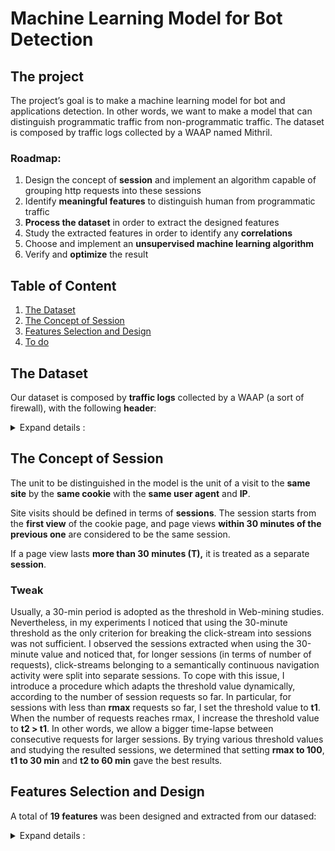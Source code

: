 # Machine Learning Model for Bot Detection

## The project
The project’s goal is to make a machine learning model for bot and applications detection. In other words, we want to make a model that can distinguish programmatic traffic from non-programmatic traffic. The dataset is composed by traffic logs collected by a WAAP named Mithril.

### Roadmap:

1. Design the concept of **session** and implement an algorithm capable of grouping http requests into these sessions
2. Identify **meaningful features** to distinguish human from programmatic traffic
3. **Process the dataset** in order to extract the designed features
4. Study the extracted features in order to identify any **correlations** 
5. Choose and implement an **unsupervised machine learning algorithm**
6. Verify and **optimize** the result 


## Table of Content

1. [The Dataset](#the-dataset)
2. [The Concept of Session](#the-concept-of-session)
3. [Features Selection and Design](#features-selection-and-design)
4. [To do]()


## The Dataset

Our dataset is composed by <b>traffic logs</b> collected by a WAAP (a sort of firewall), with the following <b>header</b>:
<details> 

<summary>  Expand details : </summary>


* **Timestamp** - The log's timestamp
  - *for example* Mar 24, 2023 @ 17:07:41.000
* **index** - Elastic search index
  - *for example* .ds-waap-logs-2023.03.23-000344
* **customer** - The name of the waap's customer
  - *for example* McDonald
* **Geoip.city_name** - The name of the client's city (ip)
  - *for example* Rome
* **Geoip.continent_name** - The name of the client's continent (ip)
  - *for example* Europe
* **Geoip.country_code2** - The country code of the client (ip)
  - *for example* IT
* **Geoip.country_name** - The country name of the client (ip)
  - *for example* Italy
* **Geoip.region_iso_code** - The iso_code of the client(ip)
  - *for example* IT-RM
* **Geoip.location** - The coordinates of the client (ip)
  - *for example* POINT(12.6843 56.1188)
* **Nodename** - The elasticsearch's node
  - *for example* ip-10-0-4-154.eu-central-1.compute.internal
* **Real_client_ip** - The client's ip
  - *for example* 134.30.168.24
* **service-id** - ID of a customer service
  - *for example* 54fd94af-c2b7-492a-bd6d-617f36bfd0b2

* **transaction.producer.components** - Components of the transaction producer
  - *for example* OWASP_CRS/3.4.0-dev
* **transaction.producer.secrules_engine** - Status of the security rules engine
  - *for example* Enabled
* **transaction.request.body** - Request body content
  - *for example* (empty)
* **transaction.request.headers_json** - Request headers in JSON format, 
  - *for example* {"user-agent": "Mozilla/5.0 (Windows NT 10.0; Win64; x64) AppleWebKit/537.36 (KHTML, like Gecko) Chrome/111.0.0.0 Safari/537.36", "X-Forwarded-Proto": "https", "sec-fetch-site": "same-site", "access-control-request-headers": "authorization,storecode", "accept": "/", "access-control-request-method": "GET", "origin": "blablabla.cloud.customername.it", "sec-fetch-mode": "cors", "X-Amzn-Trace-Id": "Root=1-641dcacd-65d99e7800477fab69c2742e", "Host": "blablablabla.cloud.customername.it", "X-Forwarded-Port": "443", "referer": "blablabla.cloud.customername.it/", "X-Forwarded-For": "44.243.254.234", "sec-fetch-dest": "empty", "accept-encoding": "gzip, deflate, br", "accept-language": "it-IT,it;q=0.9,en-US;q=0.8,en;q=0.7"}
* **transaction.request.headers_map.content-lenght** - Content length of the request headers map
  - *for example*: 593
* **transaction.request.headers_map_content-type** - Content type of the request headers map
  - *for example*: application/json
* **transaction.request.headers_map.host** - Host in the request headers
  - *for example*: blablabla.cloud.customer.it
* **transaction.request.headers_map.origin** - Origin in the request headers
  - *for example* -
* **transaction.request.headers_map.referer** - Referer in the request headers map
  - *for example* -
* **transaction.request.headers_map.user-agent** - User agent in the request headers
  -  *for example* Amazon-Route53-Health-Check-Service (ref 293dce71-3b67-498f-bd2c-4564e152a418; report amzn.to/1vsLAci)
* **transaction.request.headers_map.x-forwarded-for** - X-Forwarded-For in the request headers map
  - *for example* 44.253.252.234
* **transaction.request.headers_map.x-forwarded-port** - X-Forwarded-Port in the request headers map
  - *for example* 443
* **transaction.request.headers_map.x-forwarded-proto** - X-Forwarded-Proto in the request headers map
  - *for example* https
* **transaction.request.http_version** - HTTP version of the request
  - *for example* 1.1
* **transaction.request.method** - HTTP method of the request
  - *for example* GET
* **transaction.request.uri** - URI of the request
  - *for example* /v1/craftsmen?storeCode=001
* **transaction.request.uri_path** - Path of the URI in the request
  - *for example* /v1/craftsmen
* **transaction.response.body** - Response body content
  - *for example* (empty)
* **transaction.reponse.headers_json** - Response headers in JSON format, 
  - *for example* {"X-waap-Webapp-Group": "pub", "X-waap-Upstream-Latency": "5", "ETag": "W/\"2-vyGp6PvFi4sFtPoIWeDReyIC8\"", "Connection": "keep-alive", "X-Powered-By": "Express", "Content-Type": "application/json; charset=utf-8", "Content-Length": "2", "Date": "Fri, 24 Mar 2023 16:07:41 GMT", "X-waap-Proxy-Latency": "4", "Server": ""}
* **transactin.response.headers_map.content-encoding** - Content encoding in the response headers map
  - *for example* gzip
* **transaction.response.headers_map.content-lenght** - Content length in the response headers map
  - *for example* 96
* **transaction.response.headers_map.content-type** - Content type in the response headers map
  - *for example* application/json
* **transaction.response.headers_map.set-cookie** - Set-Cookie in the response headers map
  - *for example* -
* **transaction.response.headers_map.x-waap-cache** - X-waap-cache in the response headers map
  - *for example* hit
* **transaction.response.headers_map.x-waap-cache-key** - X-waap-cache-key in the response headers map
  - *for example* 6268d5b311ca5w45c2d5306d1f3f22f4
* **transaction.response.headers_map.x-waap-cache-type** - X-waap-cache-type in the response headers map
  - *for example* fresh
* **transaction.response.headers_map.x-waap-proxy-latency** - X-waap-proxy-latency in the response headers map
  - *for example* 34
* **transaction.response.headers_map.x-waap-response-latency** - X-waap-response-latency in the response headers map
  - *for example* 30
* **transaction.response.headers_map.x-waap-upstream-latency** - X-waap-upstream-latency in the response headers map
  - *for example* 966
* **transaction.response.headers.map.x-waap-webapp-group** - X-waap-webapp-group in the response headers map
  - *for example* pub
* **transaction.response.http_code** - HTTP status code of the response
  - *for example* 404
* **transaction.time_stamp** - Timestamp of the transaction
  - *for example* Fri Mar 24 17:07:38 2023
* **transaction.useragent.device** - Device information from the user agent
  - *for example* Other
* **transaction.useragent.family** - User agent family
  - *for example* Amazon-Route53-Health-Check-Service
* **transaction.useragent.os** - Operating system information from the user agent
  - *for example* Other
* **transaction.useragent.os_version** - Operating system version from the user agent
  - *for example* -
* **transaction.useragent.ua_string** - User agent string
  - *for example* Amazon-Route53-Health-Check-Service (ref 293dce71-3b67-498f-bd2c-4564e152a418; report amzn.to/1veLAci)
</details> 

## The Concept of Session
The unit to be distinguished in the model is the unit of a visit to the **same site** by the **same cookie** with the **same user agent** and **IP**. 

Site visits should be defined in terms of **sessions**. The session starts from the **first view** of the cookie page, and page views **within 30 minutes of the previous one** are considered to be the same session. 

If a page view lasts **more than 30 minutes (T),** it is treated as a separate **session**.

### Tweak
Usually, a 30-min period is adopted as the threshold in Web-mining studies. Nevertheless, in my experiments I noticed that using the 30-minute threshold as the only criterion for breaking the click-stream into sessions was not sufficient. I observed the sessions extracted when using the 30-minute value and noticed that, for longer sessions (in terms of number of requests), click-streams belonging to a semantically continuous navigation activity were split into separate sessions. To cope with this issue, I introduce a procedure which adapts the threshold value dynamically, according to the number of session requests so far. In particular, for sessions with less than **rmax** requests so far, I set the threshold value to **t1**. When the number of requests reaches rmax, I increase the threshold value to **t2 > t1**. In other words, we allow a bigger time-lapse between consecutive requests for larger sessions. By trying various threshold values and studying the resulted sessions, we determined that setting **rmax to 100**, **t1 to 30 min** and **t2 to 60 min** gave the best results. 


## Features Selection and Design
A total of <b>19 features</b> was been designed and extracted from our datased:
<details> 

<summary>  Expand details : </summary>
#to do
